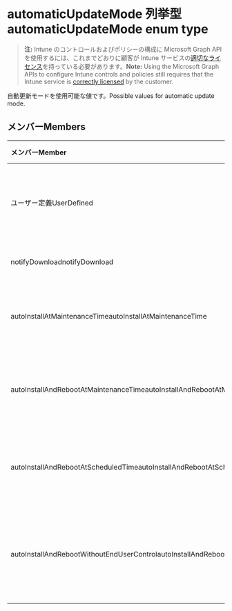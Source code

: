 # <a name="automaticupdatemode-enum-type"></a><span data-ttu-id="84f68-101">automaticUpdateMode 列挙型</span><span class="sxs-lookup"><span data-stu-id="84f68-101">automaticUpdateMode enum type</span></span>

> <span data-ttu-id="84f68-102">**注:** Intune のコントロールおよびポリシーの構成に Microsoft Graph API を使用するには、これまでどおりに顧客が Intune サービスの[適切なライセンス](https://go.microsoft.com/fwlink/?linkid=839381)を持っている必要があります。</span><span class="sxs-lookup"><span data-stu-id="84f68-102">**Note:** Using the Microsoft Graph APIs to configure Intune controls and policies still requires that the Intune service is [correctly licensed](https://go.microsoft.com/fwlink/?linkid=839381) by the customer.</span></span>

<span data-ttu-id="84f68-103">自動更新モードを使用可能な値です。</span><span class="sxs-lookup"><span data-stu-id="84f68-103">Possible values for automatic update mode.</span></span>
## <a name="members"></a><span data-ttu-id="84f68-104">メンバー</span><span class="sxs-lookup"><span data-stu-id="84f68-104">Members</span></span>
|<span data-ttu-id="84f68-105">メンバー</span><span class="sxs-lookup"><span data-stu-id="84f68-105">Member</span></span>|<span data-ttu-id="84f68-106">値</span><span class="sxs-lookup"><span data-stu-id="84f68-106">Value</span></span>|<span data-ttu-id="84f68-107">説明</span><span class="sxs-lookup"><span data-stu-id="84f68-107">Description</span></span>|
|:---|:---|:---|
|<span data-ttu-id="84f68-108">ユーザー定義</span><span class="sxs-lookup"><span data-stu-id="84f68-108">UserDefined</span></span>|<span data-ttu-id="84f68-109">0</span><span class="sxs-lookup"><span data-stu-id="84f68-109">0%</span></span>|<span data-ttu-id="84f68-110">ユーザー定義済み、既定値、目的なし。</span><span class="sxs-lookup"><span data-stu-id="84f68-110">User Defined, default value, no intent.</span></span>|
|<span data-ttu-id="84f68-111">notifyDownload</span><span class="sxs-lookup"><span data-stu-id="84f68-111">notifyDownload</span></span>|<span data-ttu-id="84f68-112">1</span><span class="sxs-lookup"><span data-stu-id="84f68-112">-1</span></span>|<span data-ttu-id="84f68-113">ダウンロード時に通知。</span><span class="sxs-lookup"><span data-stu-id="84f68-113">Notify on download.</span></span>|
|<span data-ttu-id="84f68-114">autoInstallAtMaintenanceTime</span><span class="sxs-lookup"><span data-stu-id="84f68-114">autoInstallAtMaintenanceTime</span></span>|<span data-ttu-id="84f68-115">2</span><span class="sxs-lookup"><span data-stu-id="84f68-115">-2</span></span>|<span data-ttu-id="84f68-116">メンテナンス時に自動インストール。</span><span class="sxs-lookup"><span data-stu-id="84f68-116">Auto-install at maintenance time.</span></span>|
|<span data-ttu-id="84f68-117">autoInstallAndRebootAtMaintenanceTime</span><span class="sxs-lookup"><span data-stu-id="84f68-117">autoInstallAndRebootAtMaintenanceTime</span></span>|<span data-ttu-id="84f68-118">3</span><span class="sxs-lookup"><span data-stu-id="84f68-118">"3"</span></span>|<span data-ttu-id="84f68-119">メンテナンス時に自動インストールと再起動。</span><span class="sxs-lookup"><span data-stu-id="84f68-119">Auto-install and reboot at maintenance time.</span></span>|
|<span data-ttu-id="84f68-120">autoInstallAndRebootAtScheduledTime</span><span class="sxs-lookup"><span data-stu-id="84f68-120">autoInstallAndRebootAtScheduledTime</span></span>|<span data-ttu-id="84f68-121">4</span><span class="sxs-lookup"><span data-stu-id="84f68-121">-4</span></span>|<span data-ttu-id="84f68-122">設定時刻に自動インストールと再起動。</span><span class="sxs-lookup"><span data-stu-id="84f68-122">Auto-install and reboot at scheduled time.</span></span>|
|<span data-ttu-id="84f68-123">autoInstallAndRebootWithoutEndUserControl</span><span class="sxs-lookup"><span data-stu-id="84f68-123">autoInstallAndRebootWithoutEndUserControl</span></span>|<span data-ttu-id="84f68-124">5</span><span class="sxs-lookup"><span data-stu-id="84f68-124">.5</span></span>|<span data-ttu-id="84f68-125">エンド ユーザーによる操作なしに自動インストールと再起動。</span><span class="sxs-lookup"><span data-stu-id="84f68-125">Auto-install and restart without end-user control</span></span>|








